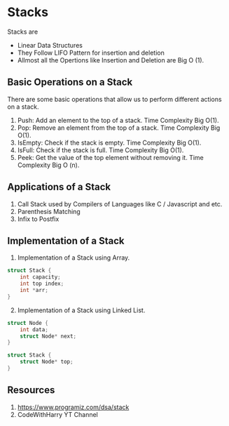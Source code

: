 # Stacks
Stacks are 
* Linear Data Structures
* They Follow LIFO Pattern for insertion and deletion
* Allmost all the Opertions like Insertion and Deletion are Big O (1).

## Basic Operations on a Stack
There are some basic operations that allow us to perform different actions on a stack.

1. Push: Add an element to the top of a stack. Time Complexity Big O(1).
2. Pop: Remove an element from the top of a stack.  Time Complexity Big O(1).
3. IsEmpty: Check if the stack is empty. Time Complexity Big O(1).
4. IsFull: Check if the stack is full. Time Complexity Big O(1).
5. Peek: Get the value of the top element without removing it. Time Complexity Big O (n).

## Applications of a Stack
1. Call Stack used by Compilers of Languages like C / Javascript and etc.
2. Parenthesis Matching
3. Infix to Postfix

## Implementation of a Stack
1. Implementation of a Stack using Array.
``` C
struct Stack {
    int capacity;
    int top index;
    int *arr;
}
```

2. Implementation of a Stack using Linked List.
``` C
struct Node {
    int data;
    struct Node* next;
}

struct Stack {
    struct Node* top;
}
```

## Resources
1. https://www.programiz.com/dsa/stack
2. CodeWithHarry YT Channel